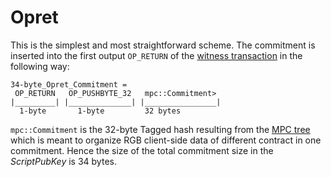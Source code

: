 # Opret

This is the simplest and most straightforward scheme. The commitment is inserted into the first output `OP_RETURN` of the [witness transaction](../../annexes/glossary.md#witness-transaction) in the following way:

```
34-byte_Opret_Commitment =
 OP_RETURN   OP_PUSHBYTE_32   mpc::Commitment>
|_________| |______________| |________________|
  1-byte       1-byte         32 bytes                      
```

`mpc::Commitment` is the 32-byte Tagged hash resulting from the [MPC tree](../multi-protocol-commitments-mpc.md#mpc-tagged-hash) which is meant to organize RGB client-side data of different contract in one commitment. Hence the size of the total commitment size in the _ScriptPubKey_ is 34 bytes.
